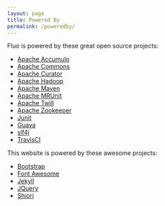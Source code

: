 ```yaml
---
layout: page
title: Powered By
permalink: /poweredby/
---
```


Fluo is powered by these great open source projects:

* [Apache Accumulo][accumulo]
* [Apache Commons][commons]
* [Apache Curator][curator]
* [Apache Hadoop][hadoop]
* [Apache Maven][maven]
* [Apache MRUnit][mrunit]
* [Apache Twill][twill]
* [Apache Zookeeper][zookeeper]
* [Junit][junit]
* [Guava][guava]
* [slf4j][slf4j]
* [TravisCI][travisci]

This website is powered by these awesome projects:

* [Bootstrap][bootstrap]
* [Font Awesome][fontawesome]
* [Jekyll][jekyll]
* [JQuery][jquery]
* [Shiori][shiori]

[accumulo]: https://accumulo.apache.org/
[commons]: http://commons.apache.org/
[curator]: http://curator.apache.org/
[hadoop]: http://hadoop.apache.org/
[mrunit]: https://mrunit.apache.org/
[twill]: http://twill.incubator.apache.org/
[zookeeper]: http://zookeeper.apache.org/
[junit]: http://junit.org/
[guava]: https://code.google.com/p/guava-libraries/
[maven]: http://maven.apache.org/
[slf4j]: http://www.slf4j.org/
[travisci]: https://travis-ci.org/
[bootstrap]: http://getbootstrap.com/
[fontawesome]: http://fontawesome.io/
[jekyll]: http://jekyllrb.com/
[jquery]: http://jquery.com/
[shiori]: http://ellekasai.github.io/shiori/
